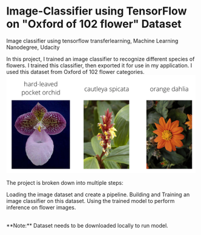 # Image-Classifier using TensorFlow on "Oxford of 102 flower" Dataset
Image classifier using tensorflow transferlearning, Machine Learning Nanodegree, Udacity

In this project, I trained an image classifier to recognize different species of flowers. I trained this classifier, then exported it for use in my application. I used this dataset from Oxford of 102 flower categories.
<img src='assets/Flowers.png' width=500px>

The project is broken down into multiple steps:

Loading the image dataset and create a pipeline.
Building and Training an image classifier on this dataset.
Using the trained model to perform inference on flower images.

<br>
**Note:** Dataset needs to be downloaded locally to run model. 
